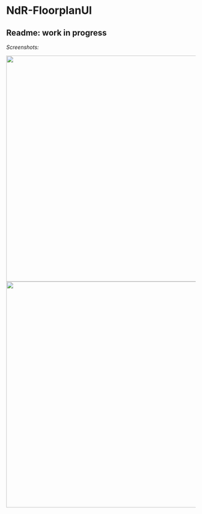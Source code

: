 # NdR-FloorplanUI
## Readme: work in progress

*Screenshots:*

<img src="/www/images/screenshots/IMG_0595.GIF" width="600" /> <img src="/www/images/screenshots/IMG_0596.GIF" width="600" />
